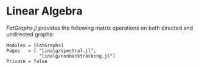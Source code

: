 # Linear Algebra

*FatGraphs.jl* provides the following matrix operations on both directed and
undirected graphs:

```@autodocs
Modules = [FatGraphs]
Pages   = [ "linalg/spectral.jl",
            "linalg/nonbacktracking.jl"]
Private = false
```
